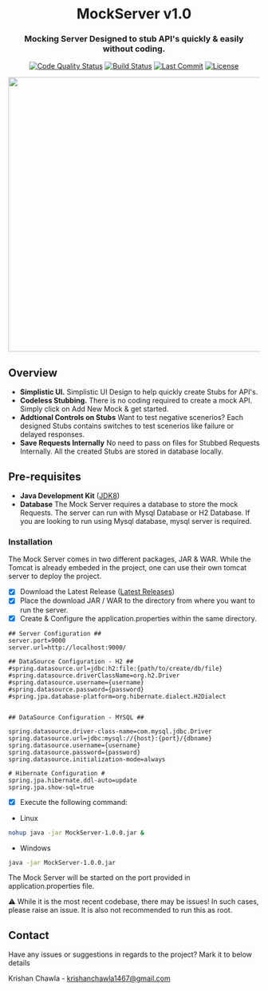 <h1 align="center">
  Mock<b>Server</b> v1.0
</h1>

<h3 align="center">
Mocking Server Designed to stub API's quickly & easily without coding.
</h3>

<p align="center">
<a href="https://app.codacy.com/project/badge/Grade/6c26825fe51d45b88d540621fa1fb3ce"><img
alt="Code Quality Status"
src="https://app.codacy.com/project/badge/Grade/6c26825fe51d45b88d540621fa1fb3ce"></a>
<a href="https://badge.buildkite.com/89fd29118b2b24957feacf08660308feede6f203301ec0eefa.svg"><img
alt="Build Status"
src="https://badge.buildkite.com/89fd29118b2b24957feacf08660308feede6f203301ec0eefa.svg"></a>
<a href="https://img.shields.io/github/last-commit/krishanchawla/mock-server-v1"><img
alt="Last Commit"
src="https://img.shields.io/github/last-commit/krishanchawla/mock-server-v1"></a>
<a href="https://img.shields.io/badge/License-GPLv3-blue.svg"><img
alt="License"
src="https://img.shields.io/badge/License-GPLv3-blue.svg"></a>
</p>

<p align="center">
<img src="https://user-images.githubusercontent.com/28475979/100535959-672afc00-3243-11eb-8e43-e733dde54b48.JPG" width="550">
</p>

## Overview

- **Simplistic UI.** Simplistic UI Design to help quickly create Stubs for API's.
- **Codeless Stubbing.** There is no coding required to create a mock API. Simply click on Add New Mock & get started.
- **Addtional Controls on Stubs** Want to test negative scenerios? Each designed Stubs contains switches to test scenerios like failure or delayed responses.
- **Save Requests Internally** No need to pass on files for Stubbed Requests Internally. All the created Stubs are stored in database locally.

## Pre-requisites

- **Java Development Kit** ([JDK8](https://www.oracle.com/in/java/technologies/javase/javase-jdk8-downloads.html))
- **Database** The Mock Server requires a database to store the mock Requests. The server can run with Mysql Database or H2 Database. If you are looking to run using Mysql database, mysql server is required.

### Installation

The Mock Server comes in two different packages, JAR & WAR. While the Tomcat is already embeded in the project, one can use their own tomcat server to deploy the project.

- [x] Download the Latest Release ([Latest Releases](https://github.com/krishanchawla/mock-server-v1/releases/))
- [x] Place the download JAR / WAR to the directory from where you want to run the server.
- [x] Create & Configure the application.properties within the same directory.

```
## Server Configuration ##
server.port=9000
server.url=http://localhost:9000/

## DataSource Configuration - H2 ##
#spring.datasource.url=jdbc:h2:file:{path/to/create/db/file}
#spring.datasource.driverClassName=org.h2.Driver
#spring.datasource.username={username}
#spring.datasource.password={password}
#spring.jpa.database-platform=org.hibernate.dialect.H2Dialect


## DataSource Configuration - MYSQL ##

spring.datasource.driver-class-name=com.mysql.jdbc.Driver
spring.datasource.url=jdbc:mysql://{host}:{port}/{dbname}
spring.datasource.username={username}
spring.datasource.password={password}
spring.datasource.initialization-mode=always

# Hibernate Configuration #
spring.jpa.hibernate.ddl-auto=update
spring.jpa.show-sql=true

```

- [x] Execute the following command:

- Linux
```sh
nohup java -jar MockServer-1.0.0.jar &
```

- Windows
```sh
java -jar MockServer-1.0.0.jar
```

The Mock Server will be started on the port provided in application.properties file.

⚠️ While it is the most recent codebase, there may be issues! In such cases, please raise an issue. It is also not recommended to run this as root.

## Contact

Have any issues or suggestions in regards to the project? Mark it to below details

Krishan Chawla - krishanchawla1467@gmail.com
